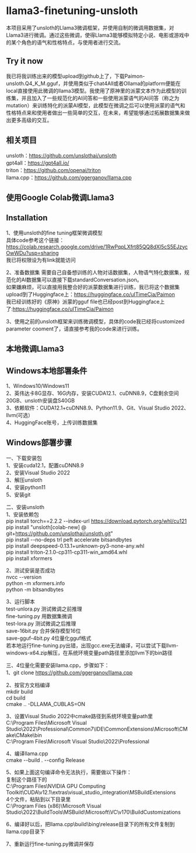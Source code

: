 # llama3-finetuning-unsloth
本项目采用了unsloth的Llama3微调框架，并使用自制的微调用数据集，对Llama3进行微调。通过这些微调，使得Llama3能够模拟特定小说、电影或游戏中的某个角色的语气和性格特点，与使用者进行交流。

## Try it now
我已将我训练出来的模型upload到github上了，下载Paimon-unsloth.Q4_K_M.gguf，并使用类似于chat4All或者Ollama的platform便能在local直接使用此微调的llama3模型。我使用了原神里的派蒙文本作为此模型的训练集，并且加入了一些规范化的AI问答和一些使用派蒙语气的AI问答（称之为mutation）来训练特化的派蒙AI模型，此模型在微调之后可以使用派蒙的语气和性格特点来和使用者做出一些简单的交互，在未来，希望能够通过拓展数据集来做出更多高级的交互。

## 相关项目
unsloth：https://github.com/unslothai/unsloth  
gpt4all：https://gpt4all.io/  
triton：https://github.com/openai/triton  
llama.cpp：https://github.com/ggerganov/llama.cpp  

## 使用Google Colab微调Llama3
## Installation
1、使用unsloth的fine tuning框架微调模型  
具体code参考这个链接：https://colab.research.google.com/drive/1RwPqpLXfrt85QQ8dXl5cS5EJzycOwWDu?usp=sharing  
我已将权限设为有link就能访问  

2、准备数据集
需要自己自备想训练的人物对话数据集，人物语气特化数据集，规范化的AI数据集可以直接下载standardConversation.json。  
如果嫌麻烦，可以直接用我整合好的派蒙数据集进行训练，我已将这个数据集upload到了Huggingface上：https://huggingface.co/uITimeCia/Paimon  
我已经训练好的《原神》派蒙的gguf file也已经post到Huggingface上了:https://huggingface.co/uITimeCia/Paimon  

3、使用之前的unsloth框架来训练微调模型，具体的code我已经将customized parameter cooment了，请直接参考我的code来进行训练。  

## 本地微调Llama3
## Windows本地部署条件
1、Windows10/Windows11  
2、英伟达卡8G显存、16G内存，安装CUDA12.1、cuDNN8.9，C盘剩余空间20GB、unsloth安装盘S40GB  
3、依赖软件：CUDA12.1+cuDNN8.9、Python11.9、Git、Visual Studio 2022、llvm(可选）  
4、HuggingFace账号，上传训练数据集  

## Windows部署步骤
一、下载安装包  
1、安装cuda12.1，配置cuDNN8.9  
2、安装Visual Studio 2022  
3、解压unsloth  
4、安装python11  
5、安装git  

二、安装unsloth  
1、安装依赖包  
pip install torch==2.2.2 --index-url https://download.pytorch.org/whl/cu121  
pip install "unsloth[colab-new] @ git+https://github.com/unslothai/unsloth.git"  
pip install --no-deps trl peft accelerate bitsandbytes  
pip install deepspeed-0.13.1+unknown-py3-none-any.whl  
pip install  triton-2.1.0-cp311-cp311-win_amd64.whl  
pip install xformers

2、测试安装是否成功  
nvcc  --version  
python -m xformers.info  
python -m bitsandbytes

3、运行脚本  
test-unlora.py   测试微调之前推理  
fine-tuning.py   用数据集微调  
test-lora.py   测试微调之后推理  
save-16bit.py  合并保存模型16位  
save-gguf-4bit.py  4位量化gguf格式  
若本地运行fine-tuning.py出错，出现gcc.exe无法编译，可以尝试下载llvm-windows-x64.zip解压，在系统环境变量path路径里添加llvm下的bin路径

三、4位量化需要安装llama.cpp，步骤如下：  
1、git clone https://github.com/ggerganov/llama.cpp  

2、按官方文档编译  
mkdir build  
cd build  
cmake .. -DLLAMA_CUBLAS=ON  

3、设置Visual Studio 2022中cmake路径到系统环境变量path里  
C:\Program Files\Microsoft Visual Studio\2022\Professional\Common7\IDE\CommonExtensions\Microsoft\CMake\CMake\bin  
C:\Program Files\Microsoft Visual Studio\2022\Professional  

4、编译llama.cpp  
cmake --build . --config Release  

5、如果上面这句编译命令无法执行，需要做以下操作：  
复制这个路径下的  
C:\Program Files\NVIDIA GPU Computing Toolkit\CUDA\v12.1\extras\visual_studio_integration\MSBuildExtensions  
4个文件，粘贴到以下目录里  
C:\Program Files (x86)\Microsoft Visual Studio\2022\BuildTools\MSBuild\Microsoft\VC\v170\BuildCustomizations  

6、编译好以后，把llama.cpp\build\bing\release目录下的所有文件复制到llama.cpp目录下  

7、重新运行fine-tuning.py微调并保存  

